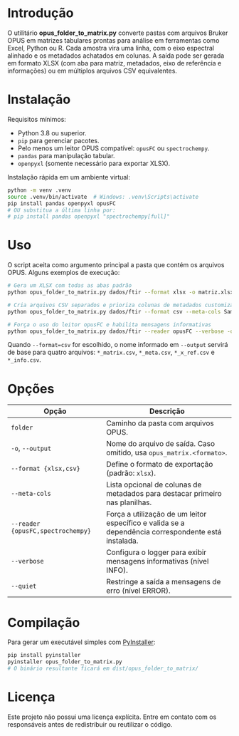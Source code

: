 # Introdução

O utilitário **opus_folder_to_matrix.py** converte pastas com arquivos Bruker
OPUS em matrizes tabulares prontas para análise em ferramentas como Excel,
Python ou R. Cada amostra vira uma linha, com o eixo espectral alinhado e os
metadados achatados em colunas. A saída pode ser gerada em formato XLSX (com
aba para matriz, metadados, eixo de referência e informações) ou em múltiplos
arquivos CSV equivalentes.

# Instalação

Requisitos mínimos:

- Python 3.8 ou superior.
- `pip` para gerenciar pacotes.
- Pelo menos um leitor OPUS compatível: `opusFC` ou `spectrochempy`.
- `pandas` para manipulação tabular.
- `openpyxl` (somente necessário para exportar XLSX).

Instalação rápida em um ambiente virtual:

```bash
python -m venv .venv
source .venv/bin/activate  # Windows: .venv\Scripts\activate
pip install pandas openpyxl opusFC
# OU substitua a última linha por:
# pip install pandas openpyxl "spectrochempy[full]"
```

# Uso

O script aceita como argumento principal a pasta que contém os arquivos OPUS.
Alguns exemplos de execução:

```bash
# Gera um XLSX com todas as abas padrão
python opus_folder_to_matrix.py dados/ftir --format xlsx -o matriz.xlsx

# Cria arquivos CSV separados e prioriza colunas de metadados customizadas
python opus_folder_to_matrix.py dados/ftir --format csv --meta-cols Sample ID Operator Date Time

# Força o uso do leitor opusFC e habilita mensagens informativas
python opus_folder_to_matrix.py dados/ftir --reader opusFC --verbose -o resultados.xlsx
```

Quando `--format=csv` for escolhido, o nome informado em `--output` servirá de
base para quatro arquivos: `*_matrix.csv`, `*_meta.csv`, `*_x_ref.csv` e
`*_info.csv`.

# Opções

| Opção | Descrição |
| --- | --- |
| `folder` | Caminho da pasta com arquivos OPUS. |
| `-o`, `--output` | Nome do arquivo de saída. Caso omitido, usa `opus_matrix.<formato>`. |
| `--format {xlsx,csv}` | Define o formato de exportação (padrão: `xlsx`). |
| `--meta-cols` | Lista opcional de colunas de metadados para destacar primeiro nas planilhas. |
| `--reader {opusFC,spectrochempy}` | Força a utilização de um leitor específico e valida se a dependência correspondente está instalada. |
| `--verbose` | Configura o logger para exibir mensagens informativas (nível INFO). |
| `--quiet` | Restringe a saída a mensagens de erro (nível ERROR). |

# Compilação

Para gerar um executável simples com [PyInstaller](https://pyinstaller.org/):

```bash
pip install pyinstaller
pyinstaller opus_folder_to_matrix.py
# O binário resultante ficará em dist/opus_folder_to_matrix/
```

# Licença

Este projeto não possui uma licença explícita. Entre em contato com os
responsáveis antes de redistribuir ou reutilizar o código.

